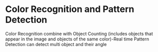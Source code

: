 # Color Recognition and Pattern Detection
 
Color Recognition combine with Object Counting (includes objects that appear in the image and objects of the same color)-Real time
Pattern Detection can detect multi object and their angle
